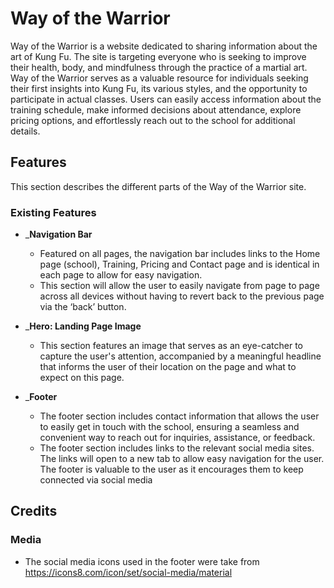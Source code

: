 # Way of the Warrior
 Way of the Warrior is a website dedicated to sharing information about the art of Kung Fu. 
 The site is targeting everyone who is seeking to improve their health, body, and mindfulness through the practice of a martial art.
 Way of the Warrior serves as a valuable resource for individuals seeking their first insights into Kung Fu, its various styles, and the opportunity to participate in actual classes. 
 Users can easily access information about the training schedule, make informed decisions about attendance, explore pricing options, and effortlessly reach out to the school for additional details.

## Features 
This section describes the different parts of the Way of the Warrior site. 

### Existing Features

- ___Navigation Bar__
    - Featured on all pages, the navigation bar includes links to the Home page (school), Training, Pricing and Contact page and is identical in each page to allow for easy navigation.
    - This section will allow the user to easily navigate from page to page across all devices without having to revert back to the previous page via the ‘back’ button.

- ___Hero: Landing Page Image__
    - This section features an image that serves as an eye-catcher to capture the user's attention, accompanied by a meaningful headline that informs the user of their location on the page and what to expect on this page.

- ___Footer__ 
    - The footer section includes contact information that allows the user to easily get in touch with the school, ensuring a seamless and convenient way to reach out for inquiries, assistance, or feedback.
    - The footer section includes links to the relevant social media sites. The links will open to a new tab to allow easy navigation for the user. The footer is valuable to the user as it encourages them to keep connected via social media



## Credits

### Media
- The social media icons used in the footer were take from https://icons8.com/icon/set/social-media/material